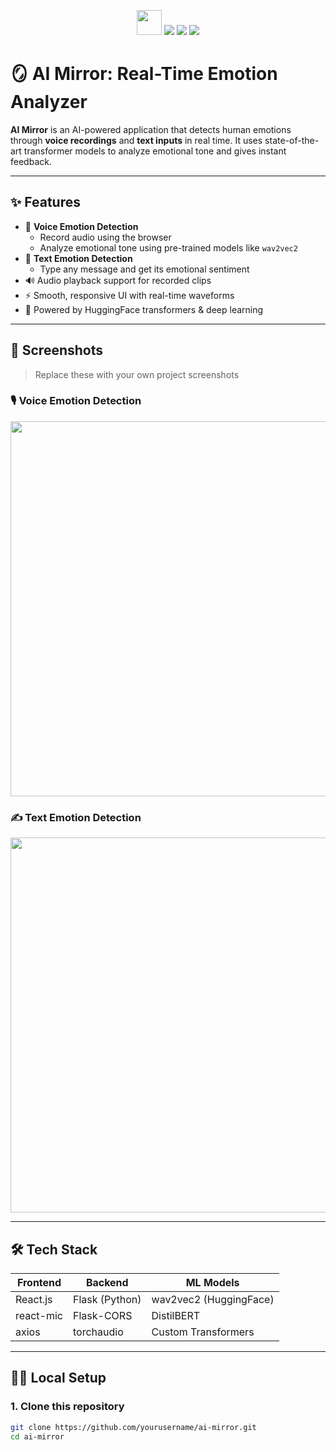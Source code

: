 <p align="center">
  <img src="https://raw.githubusercontent.com/simple-icons/simple-icons/develop/icons/github.svg" width="40" />
  <img src="https://img.shields.io/badge/AI%20Mirror-Emotion%20Recognition-blueviolet?style=flat-square" />
  <img src="https://img.shields.io/badge/Made%20with-React-blue?style=flat-square&logo=react" />
  <img src="https://img.shields.io/badge/Backend-Flask-lightgrey?style=flat-square&logo=flask" />
</p>

# 🪞 AI Mirror: Real-Time Emotion Analyzer

**AI Mirror** is an AI-powered application that detects human emotions through **voice recordings** and **text inputs** in real time. It uses state-of-the-art transformer models to analyze emotional tone and gives instant feedback.

---

## ✨ Features

- 🎤 **Voice Emotion Detection**
  - Record audio using the browser
  - Analyze emotional tone using pre-trained models like `wav2vec2`
- 💬 **Text Emotion Detection**
  - Type any message and get its emotional sentiment
- 🔊 Audio playback support for recorded clips
- ⚡ Smooth, responsive UI with real-time waveforms
- 🚀 Powered by HuggingFace transformers & deep learning

---

## 📸 Screenshots

> Replace these with your own project screenshots

### 🎙 Voice Emotion Detection
<img src="https://i.imgur.com/Bl1wMxo.png" width="600"/>

### ✍️ Text Emotion Detection
<img src="https://i.imgur.com/wuDzuzr.png" width="600"/>

---

## 🛠 Tech Stack

| Frontend     | Backend     | ML Models         |
|--------------|-------------|-------------------|
| React.js     | Flask (Python) | wav2vec2 (HuggingFace) |
| react-mic    | Flask-CORS  | DistilBERT        |
| axios        | torchaudio  | Custom Transformers |

---

## 🧑‍💻 Local Setup

### 1. Clone this repository
```bash
git clone https://github.com/yourusername/ai-mirror.git
cd ai-mirror
